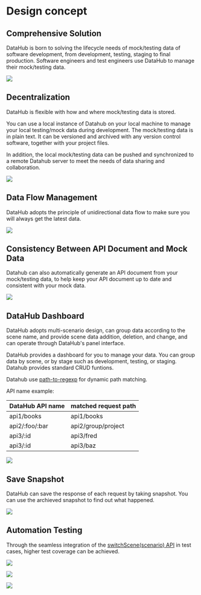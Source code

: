 # Design concept

## Comprehensive Solution

DataHub is born to solving the lifecycle needs of mock/testing data of software development, from development, testing, staging to final production. Software engineers and test engineers use DataHub to manage their mock/testing data.

![](https://wx4.sinaimg.cn/large/6d308bd9gy1fokqvum2gsj20s10l70vh.jpg)

## Decentralization

DataHub is flexible with how and where mock/testing data is stored.

You can use a local instance of Datahub on your local machine to manage your local testing/mock data during development. The mock/testing data is in plain text. It can be versioned and archived with any version control software, together with your project files.

In addition, the local mock/testing data can be pushed and synchronized to a remote Datahub server to meet the needs of data sharing and collaboration.

![](https://wx3.sinaimg.cn/large/6d308bd9gy1fokxgydf80j20np0cr0ts.jpg)

## Data Flow Management

DataHub adopts the principle of unidirectional data flow to make sure you will always get the latest data.

![](https://wx1.sinaimg.cn/large/6d308bd9gy1fokxgywfajj20mx0g0wfj.jpg)

## Consistency Between API Document and Mock Data

Datahub can also automatically generate an API document from your mock/testing data, to help keep your API document up to date and consistent with your mock data.

![](https://ws1.sinaimg.cn/large/bceaad1fly1fwkophwa8qj229m1gejyw.jpg)

## DataHub Dashboard

DataHub adopts multi-scenario design, can group data according to the scene name, and provide scene data addition, deletion, and change, and can operate through DataHub's panel interface.

DataHub provides a dashboard for you to manage your data. You can group data by scene, or by stage such as development, testing, or staging. Datahub provides standard CRUD funtions.

Datahub use [path-to-regexp](https://github.com/pillarjs/path-to-regexp) for dynamic path matching.

API name example:

| DataHub API name | matched request path |
| ----             | ----                 |
| api1/books       | api1/books           |
| api2/:foo/:bar   | api2/group/project   |
| api3/:id         | api3/fred            |
| api3/:id         | api3/baz             |

![](https://ws1.sinaimg.cn/large/bceaad1fly1fwkm9g34dcj229m1ge12a.jpg)

## Save Snapshot

DataHub can save the response of each request by taking snapshot. You can use the archieved snapshot to find out what happened.

![](https://ws1.sinaimg.cn/large/bceaad1fly1fwkm9fj6doj21kw13adnq.jpg)

## Automation Testing

Through the seamless integration of the [switchScene(scenario) API](https://macacajs.github.io/macaca-wd/#switchScene) in test cases, higher test coverage can be achieved.

![](https://wx1.sinaimg.cn/large/6d308bd9gy1g03hp2lea4j21950u0wyx.jpg)

![](https://wx1.sinaimg.cn/large/6d308bd9gy1g03hp2kkh3j21950u0wyg.jpg)

![](https://wx1.sinaimg.cn/large/6d308bd9ly1g0u0rdufm5j21640u0h8z.jpg)
